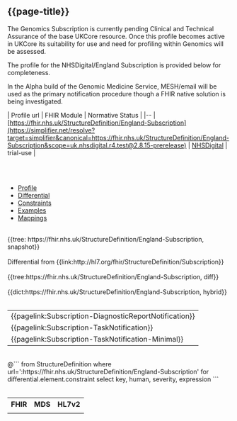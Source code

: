 ## {{page-title}}

The Genomics Subscription is currently pending Clinical and Technical Assurance of the base UKCore resource. Once this profile becomes active in UKCore its suitability for use and need for profiling within Genomics will be assessed. 

The profile for the NHSDigital/England Subscription is provided below for completeness.

In the Alpha build of the Genomic Medicine Service, MESH/email will be used as the primary notification procedure though a FHIR native solution is being investigated.

| Profile url | FHIR Module | Normative Status |
|--
| [https://fhir.nhs.uk/StructureDefinition/England-Subscription](https://simplifier.net/resolve?target=simplifier&canonical=https://fhir.nhs.uk/StructureDefinition/England-Subscription&scope=uk.nhsdigital.r4.test@2.8.15-prerelease) | [NHSDigital]() | trial-use |

<br>

<br>

<div class="nhsd-!t-margin-bottom-6">
    <ul class="nav nav-tabs" role="tablist">
        <li role="presentation" class="active">
            <a href="#Profile" role="tab" data-toggle="tab">Profile</a>
        </li>
        <li role="presentation">
            <a href="#Differential" role="tab" data-toggle="tab">Differential</a>
        </li>
        <li role="presentation">
            <a href="#Constraints" role="tab" data-toggle="tab">Constraints</a>
        </li>
        <li role="presentation">
            <a href="#Examples" role="tab" data-toggle="tab">Examples</a>
        </li>
        <li role="presentation">
            <a href="#Mappings" role="tab" data-toggle="tab">Mappings</a>
        </li>
    </ul>
    <div class="tab-content snippet">
        <div id="Profile" role="tabpanel" class="tab-pane active">
            <br />
            {{tree: https://fhir.nhs.uk/StructureDefinition/England-Subscription, snapshot}}
        </div>
        <div id="Differential" role="tabpanel" class="tab-pane">
         <br />
         Differential from {{link:http://hl7.org/fhir/StructureDefinition/Subscription}} <br>
            <br />
            {{tree:https://fhir.nhs.uk/StructureDefinition/England-Subscription, diff}}
        </div>
        <div id="Dictionary" role="tabpanel" class="tab-pane">
            <br />
            {{dict:https://fhir.nhs.uk/StructureDefinition/England-Subscription, hybrid}}
        </div>
        <div id="Examples" role="tabpanel" class="tab-pane">
            <br />
            <table>
                <tr>
                    <td>
                    {{pagelink:Subscription-DiagnosticReportNotification}}
                    </td>
                </tr>
                <tr>
                    <td>
                    {{pagelink:Subscription-TaskNotification}}
                    </td>
                </tr>
                <tr>
                    <td>
                    {{pagelink:Subscription-TaskNotification-Minimal}}
                    </td>
                </tr>
            </table>
        </div>
        <div id="Constraints" role="tabpanel" class="tab-pane">
            <br />
            @```
            from StructureDefinition
            where url=':https://fhir.nhs.uk/StructureDefinition/England-Subscription'
            for differential.element.constraint
            select key, human, severity, expression
            ```
        </div>
        <div id="Mappings" role="tabpanel" class="tab-pane">
            <br />
                <table class="assets">
                    <tr><th>FHIR</th><th>MDS</th><th>HL7v2</th></tr>
                    <tr><td></td><td></td><td></td></tr>
                </table>
        </div>
    </div>
</div>